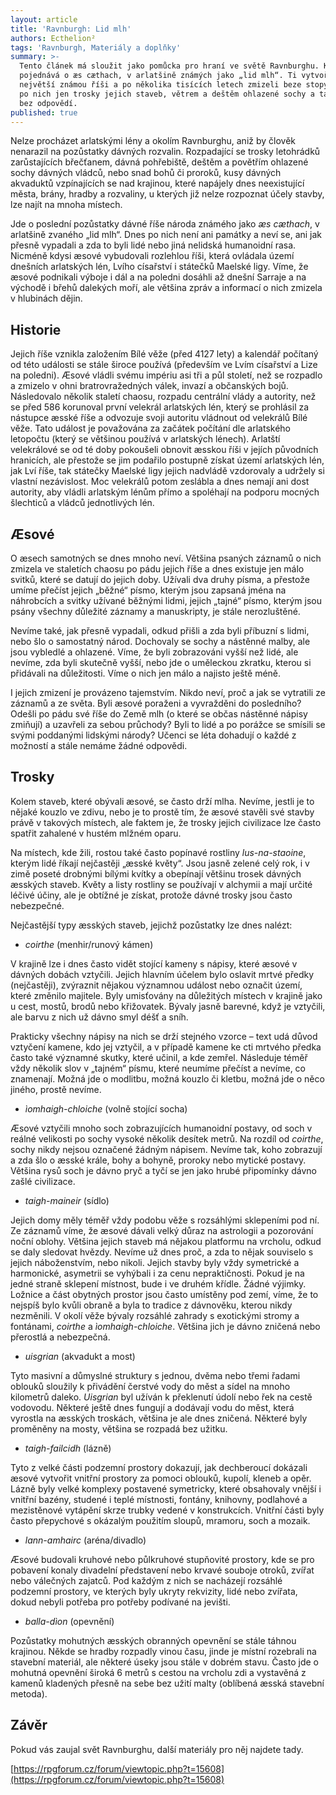 ```yaml
---
layout: article
title: 'Ravnburgh: Lid mlh'
authors: Ecthelion²
tags: 'Ravnburgh, Materiály a doplňky'
summary: >-
  Tento článek má sloužit jako pomůcka pro hraní ve světě Ravnburghu. Krátce
  pojednává o æs cæthach, v arlatšině známých jako „lid mlh“. Ti vytvořili
  největší známou říši a po několika tisících letech zmizeli beze stopy. Zůstaly
  po nich jen trosky jejich staveb, větrem a deštěm ohlazené sochy a tajemství
  bez odpovědí.
published: true
---
```


Nelze procházet arlatskými lény a okolím Ravnburghu, aniž by člověk nenarazil na pozůstatky dávných rozvalin. Rozpadající se trosky letohrádků zarůstajících břečťanem, dávná pohřebiště, deštěm a povětřím ohlazené sochy dávných vládců, nebo snad bohů či proroků, kusy dávných akvaduktů vzpínajících se nad krajinou, které napájely dnes neexistující města, brány, hradby a rozvaliny, u kterých již nelze rozpoznat účely stavby, lze najít na mnoha místech.

Jde o poslední pozůstatky dávné říše národa známého jako _æs cæthach_, v arlatšině zvaného „lid mlh“. Dnes po nich není ani památky a neví se, ani jak přesně vypadali a zda to byli lidé nebo jiná nelidská humanoidní rasa. Nicméně kdysi æsové vybudovali rozlehlou říši, která ovládala území dnešních arlatských lén, Lvího císařství i státečků Maelské ligy. Víme, že æsové podnikali výboje i dál a na poledni dosáhli až dnešní Sarraje a na východě i břehů dalekých moří, ale většina zpráv a informací o nich zmizela v hlubinách dějin.

## Historie

Jejich říše vznikla založením Bílé věže (před 4127 lety) a kalendář počítaný od této události se stále široce používá (především ve Lvím císařství a Lize na poledni). Æsové vládli svému impériu asi tři a půl století, než se rozpadlo a zmizelo v ohni bratrovražedných válek, invazí a občanských bojů. Následovalo několik staletí chaosu, rozpadu centrální vlády a autority, než se před 586 korunoval první velekrál arlatských lén, který se prohlásil za nástupce æsské říše a odvozuje svoji autoritu vládnout od velekrálů Bílé věže. Tato událost je považována za začátek počítání dle arlatského letopočtu (který se většinou používá v arlatských lénech). Arlatští velekrálové se od té doby pokoušeli obnovit æsskou říši v jejích původních hranicích, ale přestože se jim podařilo postupně získat území arlatských lén, jak Lví říše, tak státečky Maelské ligy jejich nadvládě vzdorovaly a udržely si vlastní nezávislost. Moc velekrálů potom zeslábla a dnes nemají ani dost autority, aby vládli arlatským lénům přímo a spoléhají na podporu mocných šlechticů a vládců jednotlivých lén.

## Æsové

O æsech samotných se dnes mnoho neví. Většina psaných záznamů o nich zmizela ve staletích chaosu po pádu jejich říše a dnes existuje jen málo svitků, které se datují do jejich doby. Užívali dva druhy písma, a přestože umíme přečíst jejich „běžné“ písmo, kterým jsou zapsaná jména na náhrobcích a svitky užívané běžnými lidmi, jejich „tajné“ písmo, kterým jsou psány všechny důležité záznamy a manuskripty, je stále nerozluštěné.

Nevíme také, jak přesně vypadali, odkud přišli a zda byli příbuzní s lidmi, nebo šlo o samostatný národ. Dochovaly se sochy a nástěnné malby, ale jsou vybledlé a ohlazené. Víme, že byli zobrazováni vyšší než lidé, ale nevíme, zda byli skutečně vyšší, nebo jde o uměleckou zkratku, kterou si přidávali na důležitosti. Víme o nich jen málo a najisto ještě méně.

I jejich zmizení je provázeno tajemstvím. Nikdo neví, proč a jak se vytratili ze záznamů a ze světa. Byli æsové poraženi a vyvražděni do posledního? Odešli po pádu své říše do Země mlh (o které se občas nástěnné nápisy zmiňují) a uzavřeli za sebou průchody? Byli to lidé a po porážce se smísili se svými poddanými lidskými národy? Učenci se léta dohadují o každé z možností a stále nemáme žádné odpovědi.

## Trosky

Kolem staveb, které obývali æsové, se často drží mlha. Nevíme, jestli je to nějaké kouzlo ve zdivu, nebo je to prostě tím, že æsové stavěli své stavby právě v takových místech, ale faktem je, že trosky jejich civilizace lze často spatřit zahalené v hustém mlžném oparu.

Na místech, kde žili, rostou také často popínavé rostliny _lus-na-staoine_, kterým lidé říkají nejčastěji „æsské květy“. Jsou jasně zelené celý rok, i v zimě poseté drobnými bílými kvítky a obepínají většinu trosek dávných æsských staveb. Květy a listy rostliny se používají v alchymii a mají určité léčivé účiny, ale je obtížné je získat, protože dávné trosky jsou často nebezpečné.

Nejčastější typy æsských staveb, jejichž pozůstatky lze dnes nalézt:

- _coirthe_ (menhir/runový kámen)

V krajině lze i dnes často vidět stojící kameny s nápisy, které æsové v dávných dobách vztyčili. Jejich hlavním účelem bylo oslavit mrtvé předky (nejčastěji), zvýraznit nějakou významnou událost nebo označit území, které změnilo majitele. Byly umisťovány na důležitých místech v krajině jako u cest, mostů, brodů nebo křižovatek. Bývaly jasně barevné, když je vztyčili, ale barvu z nich už dávno smyl déšť a sníh.

Prakticky všechny nápisy na nich se drží stejného vzorce – text udá důvod vztyčení kamene, kdo jej vztyčil, a v případě kamene ke cti mrtvého předka často také významné skutky, které učinil, a kde zemřel. Následuje téměř vždy několik slov v „tajném“ písmu, které neumíme přečíst a nevíme, co znamenají. Možná jde o modlitbu, možná kouzlo či kletbu, možná jde o něco jiného, prostě nevíme.

- _ìomhaigh-chloiche_  (volně stojící socha)

Æsové vztyčili mnoho soch zobrazujících humanoidní postavy, od soch v reálné velikosti po sochy vysoké několik desítek metrů. Na rozdíl od _coirthe_, sochy nikdy nejsou označené žádným nápisem. Nevíme tak, koho zobrazují a zda šlo o æsské krále, bohy a bohyně, proroky nebo mytické postavy. Většina rysů soch je dávno pryč a tyčí se jen jako hrubé připomínky dávno zašlé civilizace.

- _taigh-maineir_ (sídlo)

Jejich domy měly téměř vždy podobu věže s rozsáhlými sklepeními pod ní. Ze záznamů víme, že æsové dávali velký důraz na astrologii a pozorování noční oblohy. Většina jejich staveb má nějakou platformu na vrcholu, odkud se daly sledovat hvězdy. Nevíme už dnes proč, a zda to nějak souviselo s jejich náboženstvím, nebo nikoli. Jejich stavby byly vždy symetrické a harmonické, asymetrii se vyhýbali i za cenu nepraktičnosti. Pokud je na jedné straně sklepení místnost, bude i ve druhém křídle. Žádné výjimky. Ložnice a část obytných prostor jsou často umístěny pod zemí, víme, že to nejspíš bylo kvůli obraně a byla to tradice z dávnověku, kterou nikdy nezměnili. V okolí věže bývaly rozsáhlé zahrady s exotickými stromy a fontánami, _coirthe_ a _ìomhaigh-chloiche_. Většina jich je dávno zničená nebo přerostlá a nebezpečná.

- _uisgrian_ (akvadukt a most)

Tyto masivní a důmyslné struktury s jednou, dvěma nebo třemi řadami oblouků sloužily k přivádění čerstvé vody do měst a sídel na mnoho kilometrů daleko. _Uisgrian_ byl užíván k překlenutí údolí nebo řek na cestě vodovodu. Některé ještě dnes fungují a dodávají vodu do měst, která vyrostla na æsských troskách, většina je ale dnes zničená. Některé byly proměněny na mosty, většina se rozpadá bez užitku.

- _taigh-failcidh_ (lázně)

Tyto z velké části podzemní prostory dokazují, jak dechberoucí dokázali æsové vytvořit vnitřní prostory za pomoci oblouků, kupolí, kleneb a opěr. Lázně byly velké komplexy postavené symetricky, které obsahovaly vnější i vnitřní bazény, studené i teplé místnosti, fontány, knihovny, podlahové a mezistěnové vytápění skrze trubky vedené v konstrukcích. Vnitřní části byly často přepychové s okázalým použitím sloupů, mramoru, soch a mozaik.

- _lann-amhairc_ (aréna/divadlo)

Æsové budovali kruhové nebo půlkruhové stupňovité prostory, kde se pro pobavení konaly divadelní představení nebo krvavé souboje otroků, zvířat nebo válečných zajatců. Pod každým z nich se nacházejí rozsáhlé podzemní prostory, ve kterých byly ukryty rekvizity, lidé nebo zvířata, dokud nebyli potřeba pro potřeby podívané na jevišti.

- _balla-dìon_ (opevnění)

Pozůstatky mohutných æsských obranných opevnění se stále táhnou krajinou. Někde se hradby rozpadly vinou času, jinde je místní rozebrali na stavební materiál, ale některé úseky jsou stále v dobrém stavu. Často jde o mohutná opevnění široká 6 metrů s cestou na vrcholu zdi a vystavěná z kamenů kladených přesně na sebe bez užití malty (oblíbená æsská stavební metoda).

## Závěr

Pokud vás zaujal svět Ravnburghu, další materiály pro něj najdete tady.

[https://rpgforum.cz/forum/viewtopic.php?t=15608](https://rpgforum.cz/forum/viewtopic.php?t=15608)
